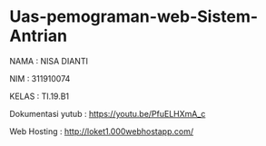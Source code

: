 # Uas-pemograman-web-Sistem-Antrian

NAMA : NISA DIANTI

NIM : 311910074

KELAS : TI.19.B1



Dokumentasi yutub : https://youtu.be/PfuELHXmA_c

Web Hosting : http://loket1.000webhostapp.com/
